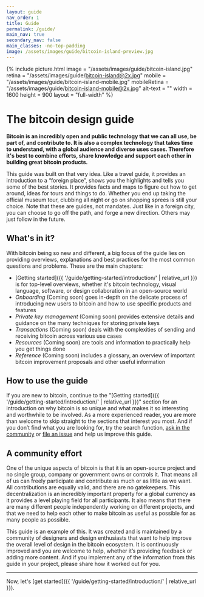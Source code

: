 ```yaml
---
layout: guide
nav_order: 1
title: Guide
permalink: /guide/
main_nav: true
secondary_nav: false
main_classes: -no-top-padding
image: /assets/images/guide/bitcoin-island-preview.jpg
---
```


<!--

Introduction to the guide

- Why it exists
- What's in it
- How to use it
- How to contribute

Illustration sources

- https://www.figma.com/file/qzvCvqhSRx3Jq8aywaSjlr/Bitcoin-Design-Guide-Illustrations-CO?node-id=238%3A3

-->

{% include picture.html
   image = "/assets/images/guide/bitcoin-island.jpg"
   retina = "/assets/images/guide/bitcoin-island@2x.jpg"
   mobile = "/assets/images/guide/bitcoin-island-mobile.jpg"
   mobileRetina = "/assets/images/guide/bitcoin-island-mobile@2x.jpg"
   alt-text = ""
   width = 1600
   height = 900
   layout = "full-width"
%}

# The bitcoin design guide

**Bitcoin is an incredibly open and public technology that we can all use, be part of, and contribute to. It is also a complex technology that takes time to understand, with a global audience and diverse uses cases. Therefore it's best to combine efforts, share knowledge and support each other in building great bitcoin products.**

This guide was built on that very idea. Like a travel guide, it provides an introduction to a “foreign place”, shows you the highlights and tells you some of the best stories. It provides facts and maps to figure out how to get around, ideas for tours and things to do. Whether you end up taking the official museum tour, clubbing all night or go on shopping sprees is still your choice. Note that these are guides, not mandates. Just like in a foreign city, you can choose to go off the path, and forge a new direction. Others may just follow in the future.

## What's in it?

With bitcoin being so new and different, a big focus of the guide lies on providing overviews, explanations and best practices for the most common questions and problems. These are the main chapters:

- [Getting started]({{ '/guide/getting-started/introduction/' | relative_url }}) is for top-level overviews, whether it's bitcoin technology, visual language, software, or design collaboration in an open-source world
- _Onboarding_ (Coming soon) goes in-depth on the delicate process of introducing new users to bitcoin and how to use specific products and features
- _Private key management_ (Coming soon) provides extensive details and guidance on the many techniques for storing private keys
- _Transactions_ (Coming soon) deals with the complexities of sending and receiving bitcoin across various use cases
- _Resources_ (Coming soon) are tools and information to practically help you get things done
- _Reference_ (Coming soon) includes a glossary, an overview of important bitcoin improvement proposals and other useful information

## How to use the guide

If you are new to bitcoin, continue to the "[Getting started]({{ '/guide/getting-started/introduction/' | relative_url }})" section for an introduction on why bitcoin is so unique and what makes it so interesting and worthwhile to be involved. As a more experienced reader, you are more than welcome to skip straight to the sections that interest you most. And if you don’t find what you are looking for, try the search function, [ask in the community](https://www.bitcoindesigners.org) or [file an issue]({{site.github_repository_url}}issues) and help us improve this guide.

## A community effort

One of the unique aspects of bitcoin is that it is an open-source project and no single group, company or government owns or controls it. That means all of us can freely participate and contribute as much or as little as we want. All contributions are equally valid, and there are no gatekeepers. This decentralization is an incredibly important property for a global currency as it provides a level playing field for all participants. It also means that there are many different people independently working on different projects, and that we need to help each other to make bitcoin as useful as possible for as many people as possible.

This guide is an example of this. It was created and is maintained by a community of designers and design enthusiasts that want to help improve the overall level of design in the bitcoin ecosystem. It is continuously improved and you are welcome to help, whether it’s providing feedback or adding more content. And if you implement any of the information from this guide in your project, please share how it worked out for you.

---

Now, let's [get started]({{ '/guide/getting-started/introduction/' | relative_url }}).
